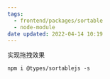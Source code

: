 ```yaml
---
tags:
  - frontend/packages/sortable
  - node-module
date updated: 2022-04-14 10:19
---
```


实现拖拽效果

```shell
npm i @types/sortablejs -s 
```
